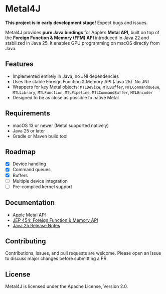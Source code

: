 # Metal4J

**This project is in early development stage!** Expect bugs and issues.

Metal4J provides **pure Java bindings** for Apple’s **Metal API**, built on top of the **Foreign Function & Memory (FFM) API** 
introduced in Java 22 and stabilized in Java 25. It enables GPU programming on macOS directly from Java.

## Features

* Implemented entirely in Java, no JNI dependencies
* Uses the stable Foreign Function & Memory API (Java 25). No JNI
* Wrappers for key Metal objects: `MTLDevice`, `MTLBuffer`, `MTLCommandQueue`, `MTLLibrary`, `MTLFunction`, `MTLPipeline`,
  `MTLCommandBuffer`, `MTLEncoder`
* Designed to be as close as possible to native Metal

## Requirements

* macOS 13 or newer (Metal supported natively)
* Java 25 or later
* Gradle or Maven build tool

## Roadmap

- [X] Device handling
- [X] Command queues
- [X] Buffers
- [ ] Multiple device integration
- [ ] Pre-compiled kernel support

## Documentation

* [Apple Metal API](https://developer.apple.com/metal/)
* [JEP 454: Foreign Function & Memory API](https://openjdk.org/jeps/454)
* [Java 25 Release Notes](https://openjdk.org/projects/jdk/25/)

## Contributing

Contributions, issues, and pull requests are welcome.
Please open an issue to discuss major changes before submitting a PR.

## License

Metal4J is licensed under the Apache License, Version 2.0.